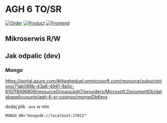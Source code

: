 # AGH 6 TO/SR 
[![Order](https://github.com/pixellos/agh.6.sr.to_node_1/workflows/order-microservice/badge.svg)](https://github.com/pixellos/agh.6.sr.to_node_1/actions)
[![Product](https://github.com/pixellos/agh.6.sr.to_node_1/workflows/product-microservice/badge.svg)](https://github.com/pixellos/agh.6.sr.to_node_1/actions)
[![Frontend](https://github.com/pixellos/agh.6.sr.to_node_1/workflows/frontend-microservice/badge.svg)](https://github.com/pixellos/agh.6.sr.to_node_1/actions)


## Mikroserwis R/W

## Jak odpalic (dev)
### Mongo


https://portal.azure.com/#@aghedupl.onmicrosoft.com/resource/subscriptions/71ab086b-43a6-4941-9a0c-6107f8996809/resourceGroups/agh7/providers/Microsoft.DocumentDb/databaseAccounts/agh-6-sr-cosmos/mongoDbKeys

dodaj plik `.env`
w nim
```
MONGO_DB="mongodb://localhost:27012"
```
